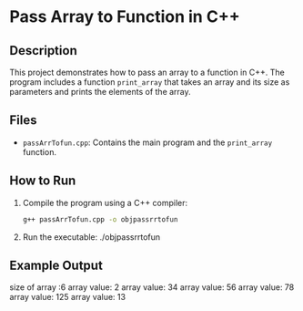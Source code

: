 # Pass Array to Function in C++

## Description

This project demonstrates how to pass an array to a function in C++. The program includes a function `print_array` that takes an array and its size as parameters and prints the elements of the array.

## Files

- `passArrTofun.cpp`: Contains the main program and the `print_array` function.

## How to Run

1. Compile the program using a C++ compiler:
   ```sh
   g++ passArrTofun.cpp -o objpassrrtofun

2. Run the executable:
   ./objpassrrtofun

## Example Output
size of array :6
array value: 2
array value: 34
array value: 56
array value: 78
array value: 125
array value: 13